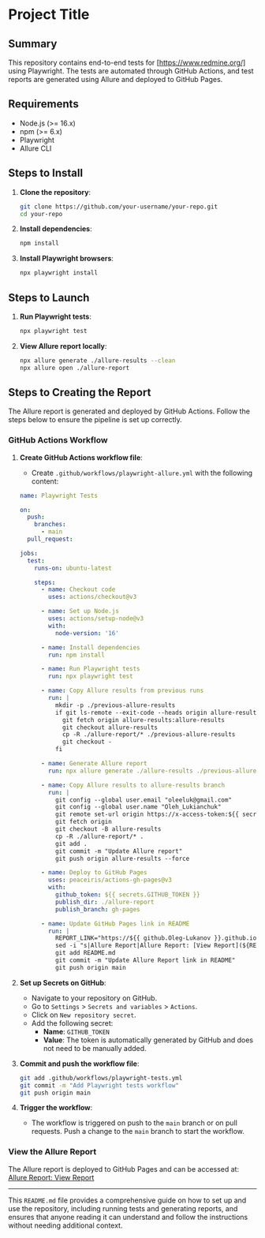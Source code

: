 # Project Title

## Summary

This repository contains end-to-end tests for [https://www.redmine.org/] using Playwright. The tests are automated through GitHub Actions, and test reports are generated using Allure and deployed to GitHub Pages.

## Requirements

- Node.js (>= 16.x)
- npm (>= 6.x)
- Playwright
- Allure CLI

## Steps to Install

1. **Clone the repository**:
    ```bash
    git clone https://github.com/your-username/your-repo.git
    cd your-repo
    ```

2. **Install dependencies**:
    ```bash
    npm install
    ```

3. **Install Playwright browsers**:
    ```bash
    npx playwright install
    ```

## Steps to Launch

1. **Run Playwright tests**:
    ```bash
    npx playwright test
    ```

2. **View Allure report locally**:
    ```bash
    npx allure generate ./allure-results --clean
    npx allure open ./allure-report
    ```

## Steps to Creating the Report

The Allure report is generated and deployed by GitHub Actions. Follow the steps below to ensure the pipeline is set up correctly.

### GitHub Actions Workflow

1. **Create GitHub Actions workflow file**:
    - Create `.github/workflows/playwright-allure.yml` with the following content:

    ```yaml
    name: Playwright Tests

    on:
      push:
        branches:
          - main
      pull_request:

    jobs:
      test:
        runs-on: ubuntu-latest

        steps:
          - name: Checkout code
            uses: actions/checkout@v3

          - name: Set up Node.js
            uses: actions/setup-node@v3
            with:
              node-version: '16'

          - name: Install dependencies
            run: npm install

          - name: Run Playwright tests
            run: npx playwright test

          - name: Copy Allure results from previous runs
            run: |
              mkdir -p ./previous-allure-results
              if git ls-remote --exit-code --heads origin allure-results; then
                git fetch origin allure-results:allure-results
                git checkout allure-results
                cp -R ./allure-report/* ./previous-allure-results
                git checkout -
              fi

          - name: Generate Allure report
            run: npx allure generate ./allure-results ./previous-allure-results --clean

          - name: Copy Allure results to allure-results branch
            run: |
              git config --global user.email "oleeluk@gmail.com"
              git config --global user.name "Oleh_Lukianchuk"
              git remote set-url origin https://x-access-token:${{ secrets.GITHUB_TOKEN }}@github.com/${{ github.repository }}
              git fetch origin
              git checkout -B allure-results
              cp -R ./allure-report/* .
              git add .
              git commit -m "Update Allure report"
              git push origin allure-results --force

          - name: Deploy to GitHub Pages
            uses: peaceiris/actions-gh-pages@v3
            with:
              github_token: ${{ secrets.GITHUB_TOKEN }}
              publish_dir: ./allure-report
              publish_branch: gh-pages

          - name: Update GitHub Pages link in README
            run: |
              REPORT_LINK="https://${{ github.Oleg-Lukanov }}.github.io/${{ github.playwright-framework }}"
              sed -i "s|Allure Report|Allure Report: [View Report](${REPORT_LINK})|" README.md
              git add README.md
              git commit -m "Update Allure Report link in README"
              git push origin main
    ```

2. **Set up Secrets on GitHub**:
    - Navigate to your repository on GitHub.
    - Go to `Settings` > `Secrets and variables` > `Actions`.
    - Click on `New repository secret`.
    - Add the following secret:
      - **Name**: `GITHUB_TOKEN`
      - **Value**: The token is automatically generated by GitHub and does not need to be manually added.

3. **Commit and push the workflow file**:
    ```bash
    git add .github/workflows/playwright-tests.yml
    git commit -m "Add Playwright tests workflow"
    git push origin main
    ```

4. **Trigger the workflow**:
    - The workflow is triggered on push to the `main` branch or on pull requests. Push a change to the `main` branch to start the workflow.

### View the Allure Report

The Allure report is deployed to GitHub Pages and can be accessed at:
[Allure Report: View Report](https://Oleg-Lukanov.github.io/playwright-framework)

---

This `README.md` file provides a comprehensive guide on how to set up and use the repository, including running tests and generating reports, and ensures that anyone reading it can understand and follow the instructions without needing additional context.
